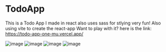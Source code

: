 # TodoApp
This is a Todo App I made in react also uses sass for stlying very fun!
Also using vite to create the react-app
Want to play with it? here is the link: https://todo-app-one-mu.vercel.app/

![image](https://user-images.githubusercontent.com/68082556/213780692-74ba0c47-c7f9-49f1-9894-dc835e9bfbea.png)
![image](https://user-images.githubusercontent.com/68082556/213780722-56f58529-c7c6-4823-807e-db9f94b94620.png)
![image](https://user-images.githubusercontent.com/68082556/213780769-2524d32f-9f6f-4cdc-bb8d-62c9fbcf7a01.png)
![image](https://user-images.githubusercontent.com/68082556/213780810-1c242b05-750a-4f56-b17c-eecc1d139370.png)
